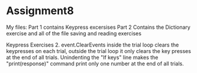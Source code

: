 # Assignment8
My files:
Part 1 contains Keypress excersises
Part 2 Contains the Dictionary exercise and all of the file saving and reading exercises


Keypress Exercises
2. event.ClearEvents inside the trial loop clears the keypresses on each trial, outside the trial loop it only clears the key presses at the end of all trials. Unindenting the "If keys" line makes the "print(response)" command print only one number at the end of all trials.
